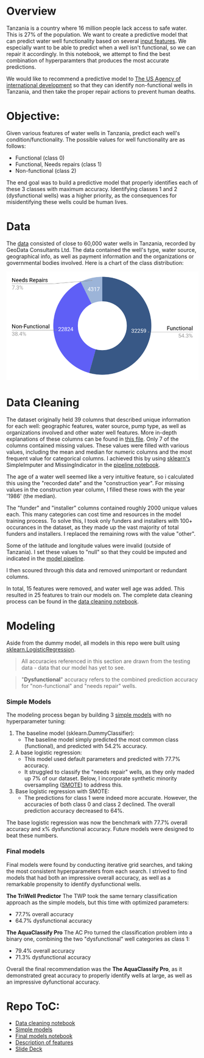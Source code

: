 # Overview
Tanzania is a country where 16 million people lack access to safe water. This is 27% of the population. We want to create a predictive model that can predict water well functionality based on several [input features](./features.txt). We especially want to be able to predict when a well isn't functional, so we can repair it accordingly. In this notebook, we attempt to find the best combination of hyperparamters that produces the most accurate predictions.

We would like to recommend a predictive model to [The US Agency of international development](https://www.usaid.gov/) so that they can identify non-functional wells in Tanzania, and then take the proper repair actions to prevent human deaths.

# Objective:
Given various features of water wells in Tanzania, predict each well's condition/functionality. The possible values for well functionality are as follows:
  - Functional (class 0)
  - Functional, Needs repairs (class 1)
  - Non-functional (class 2)

The end goal was to build a predictive model that properly identifies each of these 3 classes with maximum accuracy. Identifying classes 1 and 2 (dysfunctional wells) was a higher priority, as the consequences for misidentifying these wells could be human lives.



# Data
The [data](https://www.drivendata.org/competitions/7/pump-it-up-data-mining-the-water-table/data/) consisted of close to 60,000 water wells in Tanzania, recorded by GeoData Consultants Ltd. The data contained the well's type, water source, geographical info, as well as payment information and the organizations or governmental bodies involved. Here is a chart of the class distribution:

![Class distribution](./visuals/chart.png)



# Data Cleaning
The dataset originally held 39 columns that described unique information for each well: geographic features, water source, pump type, as well as organizations involved and other water well features. More in-depth explanations of these columns can be found in [this file](./features.txt).
Only 7 of the columns contained missing values. These values were filled with various values, including the mean and median for numeric columns and the most frequent value for categorical columns. I achieved this by using [sklearn's](https://scikit-learn.org/stable/modules/classes.html) SimpleImputer and MissingIndicator in the [pipeline notebook](./model_pipeline.ipynb).

The age of a water well seemed like a very intuitive feature, so i calculated this using the "recorded date" and the "construction year". For missing values in the construction year column, I filled these rows with the year '1986' (the median).

The "funder" and "installer" columns contained roughly 2000 unique values each. This many categories can cost time and resources in the model training process. To solve this, I took only funders and installers with 100+ occurances in the dataset, as they made up the vast majority of total funders and installers. I replaced the remaining rows with the value "other".

Some of the latitude and longitude values were invalid (outside of Tanzania). I set these values to "null" so that they could be imputed and indicated in the [model pipeline](./model_pipeline.ipynb).

I then scoured through this data and removed unimportant or redundant columns.

In total, 15 features were removed, and water well age was added. This resulted in 25 features to train our models on. The complete data cleaning process can be found in the [data cleaning notebook](./cleaning.ipynb).



# Modeling
Aside from the dummy model, all models in this repo were built using [sklearn.LogisticRegression](https://scikit-learn.org/stable/modules/generated/sklearn.linear_model.LogisticRegression.html).

> All accuracies referenced in this section are drawn from the testing data - data that our model has yet to see.

> "__Dysfunctional__" accuracy refers to the combined prediction accuracy for "non-functional" and "needs repair" wells.

### Simple Models
The modeling process began by building 3 [simple models](./simple_models.ipynb) with no hyperparameter tuning:

1. The baseline model (sklearn.DummyClassifier):
    - The baseline model simply predicted the most common class (functional), and predicted with 54.2% accuracy.
2. A base logistic regression:
    - This model used default parameters and predicted with 77.7% accuracy.
    - It struggled to classify the "needs repair" wells, as they only maded up 7% of our dataset. Below, I incorporate synthetic minority oversampling ([SMOTE](https://imbalanced-learn.org/stable/references/generated/imblearn.over_sampling.SMOTE.html)) to address this.
3. Base logistic regression with SMOTE:
    - The predictions for class 1 were indeed more accurate. However, the accuracies of both class 0 and class 2 declined. The overall prediction accuracy decreased to 64%.

The base logistic regression was now the benchmark with 77.7% overall accuracy and x% dysfunctional accuracy. Future models were designed to beat these numbers.

### Final models
Final models were found by conducting iterative grid searches, and taking the most consistent hyperparameters from each search. I strived to find models that had both an impressive overall accuracy, as well as a remarkable propensity to identify dysfunctional wells.

__The TriWell Predictor__
The TWP took the same ternary classification approach as the simple models, but this time with optimized parameters:
- 77.7% overall accuracy
- 64.7% dysfunctional accuracy

__The AquaClassify Pro__
The AC Pro turned the classification problem into a binary one, combining the two "dysfunctional" well categories as class 1:
- 79.4% overall accuracy
- 71.3% dysfunctional accuracy

Overall the final recommendation was the __The AquaClassify Pro__, as it demonstrated great accuracy to properly identify wells at large, as well as an impressive dyfunctional accuracy.



# Repo ToC:

- [Data cleaning notebook](./cleaning.ipynb)
- [Simple models](./simple_models.ipynb)
- [Final models notebook](./model_pipeline.ipynb)
- [Description of features](./features.txt)
- [Slide Deck](./presentation.pdf)
